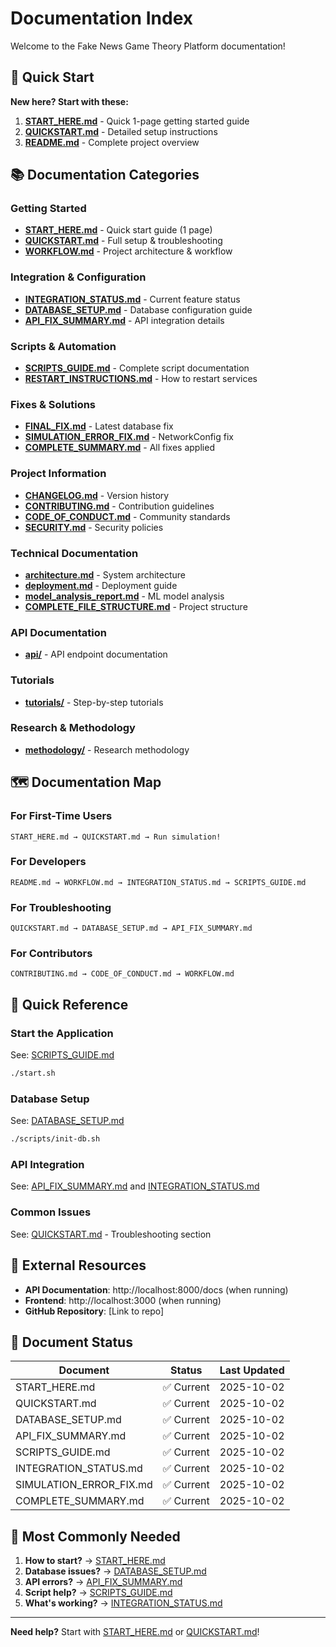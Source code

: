 # Documentation Index

Welcome to the Fake News Game Theory Platform documentation!

## 🚀 Quick Start

**New here? Start with these:**

1. **[START_HERE.md](START_HERE.md)** - Quick 1-page getting started guide
2. **[QUICKSTART.md](QUICKSTART.md)** - Detailed setup instructions
3. **[README.md](README.md)** - Complete project overview

## 📚 Documentation Categories

### Getting Started
- **[START_HERE.md](START_HERE.md)** - Quick start guide (1 page)
- **[QUICKSTART.md](QUICKSTART.md)** - Full setup & troubleshooting
- **[WORKFLOW.md](WORKFLOW.md)** - Project architecture & workflow

### Integration & Configuration
- **[INTEGRATION_STATUS.md](INTEGRATION_STATUS.md)** - Current feature status
- **[DATABASE_SETUP.md](DATABASE_SETUP.md)** - Database configuration guide
- **[API_FIX_SUMMARY.md](API_FIX_SUMMARY.md)** - API integration details

### Scripts & Automation
- **[SCRIPTS_GUIDE.md](SCRIPTS_GUIDE.md)** - Complete script documentation
- **[RESTART_INSTRUCTIONS.md](RESTART_INSTRUCTIONS.md)** - How to restart services

### Fixes & Solutions
- **[FINAL_FIX.md](FINAL_FIX.md)** - Latest database fix
- **[SIMULATION_ERROR_FIX.md](SIMULATION_ERROR_FIX.md)** - NetworkConfig fix
- **[COMPLETE_SUMMARY.md](COMPLETE_SUMMARY.md)** - All fixes applied

### Project Information
- **[CHANGELOG.md](CHANGELOG.md)** - Version history
- **[CONTRIBUTING.md](CONTRIBUTING.md)** - Contribution guidelines
- **[CODE_OF_CONDUCT.md](CODE_OF_CONDUCT.md)** - Community standards
- **[SECURITY.md](SECURITY.md)** - Security policies

### Technical Documentation
- **[architecture.md](architecture.md)** - System architecture
- **[deployment.md](deployment.md)** - Deployment guide
- **[model_analysis_report.md](model_analysis_report.md)** - ML model analysis
- **[COMPLETE_FILE_STRUCTURE.md](COMPLETE_FILE_STRUCTURE.md)** - Project structure

### API Documentation
- **[api/](api/)** - API endpoint documentation

### Tutorials
- **[tutorials/](tutorials/)** - Step-by-step tutorials

### Research & Methodology
- **[methodology/](methodology/)** - Research methodology

## 🗺️ Documentation Map

### For First-Time Users
```
START_HERE.md → QUICKSTART.md → Run simulation!
```

### For Developers
```
README.md → WORKFLOW.md → INTEGRATION_STATUS.md → SCRIPTS_GUIDE.md
```

### For Troubleshooting
```
QUICKSTART.md → DATABASE_SETUP.md → API_FIX_SUMMARY.md
```

### For Contributors
```
CONTRIBUTING.md → CODE_OF_CONDUCT.md → WORKFLOW.md
```

## 📖 Quick Reference

### Start the Application
See: [SCRIPTS_GUIDE.md](SCRIPTS_GUIDE.md)
```bash
./start.sh
```

### Database Setup
See: [DATABASE_SETUP.md](DATABASE_SETUP.md)
```bash
./scripts/init-db.sh
```

### API Integration
See: [API_FIX_SUMMARY.md](API_FIX_SUMMARY.md) and [INTEGRATION_STATUS.md](INTEGRATION_STATUS.md)

### Common Issues
See: [QUICKSTART.md](QUICKSTART.md) - Troubleshooting section

## 🔗 External Resources

- **API Documentation**: http://localhost:8000/docs (when running)
- **Frontend**: http://localhost:3000 (when running)
- **GitHub Repository**: [Link to repo]

## 📝 Document Status

| Document | Status | Last Updated |
|----------|--------|--------------|
| START_HERE.md | ✅ Current | 2025-10-02 |
| QUICKSTART.md | ✅ Current | 2025-10-02 |
| DATABASE_SETUP.md | ✅ Current | 2025-10-02 |
| API_FIX_SUMMARY.md | ✅ Current | 2025-10-02 |
| SCRIPTS_GUIDE.md | ✅ Current | 2025-10-02 |
| INTEGRATION_STATUS.md | ✅ Current | 2025-10-02 |
| SIMULATION_ERROR_FIX.md | ✅ Current | 2025-10-02 |
| COMPLETE_SUMMARY.md | ✅ Current | 2025-10-02 |

## 🎯 Most Commonly Needed

1. **How to start?** → [START_HERE.md](START_HERE.md)
2. **Database issues?** → [DATABASE_SETUP.md](DATABASE_SETUP.md)
3. **API errors?** → [API_FIX_SUMMARY.md](API_FIX_SUMMARY.md)
4. **Script help?** → [SCRIPTS_GUIDE.md](SCRIPTS_GUIDE.md)
5. **What's working?** → [INTEGRATION_STATUS.md](INTEGRATION_STATUS.md)

---

**Need help?** Start with [START_HERE.md](START_HERE.md) or [QUICKSTART.md](QUICKSTART.md)!
